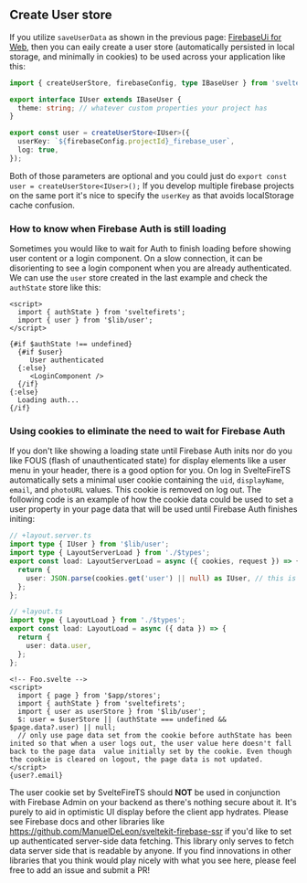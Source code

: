 
## Create User store

If you utilize `saveUserData` as shown in the previous page: [FirebaseUi for Web](/1-auth/0-FirebaseUI-for-web), then you can eaily create a user store (automatically persisted in local storage, and minimally in cookies) to be used across your application like this:

```ts
import { createUserStore, firebaseConfig, type IBaseUser } from 'sveltefirets';

export interface IUser extends IBaseUser {
  theme: string; // whatever custom properties your project has
}

export const user = createUserStore<IUser>({
  userKey: `${firebaseConfig.projectId}_firebase_user`,
  log: true,
});
```

Both of those parameters are optional and you could just do `export const user = createUserStore<IUser>();` If you develop multiple firebase projects on the same port it's nice to specify the `userKey` as that avoids localStorage cache confusion.

### How to know when Firebase Auth is still loading

Sometimes you would like to wait for Auth to finish loading before showing user content or a login component. On a slow connection, it can be disorienting to see a login component when you are already authenticated. We can use the `user` store created in the last example and check the `authState` store like this:

```svelte
<script>
  import { authState } from 'sveltefirets';
  import { user } from '$lib/user';
</script>

{#if $authState !== undefined}
  {#if $user}
     User authenticated
  {:else}
     <LoginComponent />
  {/if}
{:else}
  Loading auth...
{/if}
```

### Using cookies to eliminate the need to wait for Firebase Auth

If you don't like showing a loading state until Firebase Auth inits nor do you like FOUS (flash of unauthenticated state) for display elements like a user menu in your header, there is a good option for you. On log in SvelteFireTS automatically sets a minimal user cookie containing the `uid`, `displayName`, `email`, and `photoURL` values. This cookie is removed on log out. The following code is an example of how the cookie data could be used to set a user property in your page data that will be used until Firebase Auth finishes initing:

```ts
// +layout.server.ts
import type { IUser } from '$lib/user';
import type { LayoutServerLoad } from './$types';
export const load: LayoutServerLoad = async ({ cookies, request }) => {
  return {
    user: JSON.parse(cookies.get('user') || null) as IUser, // this is brief for demonstration; use a try-catch block to catch errors in actual usage
  };
};

// +layout.ts
import type { LayoutLoad } from './$types';
export const load: LayoutLoad = async ({ data }) => {
  return {
    user: data.user,
  };
};
```

```svelte
<!-- Foo.svelte -->
<script>
  import { page } from '$app/stores';
  import { authState } from 'sveltefirets';
  import { user as userStore } from '$lib/user';
  $: user = $userStore || (authState === undefined && $page.data?.user) || null; 
  // only use page data set from the cookie before authState has been inited so that when a user logs out, the user value here doesn't fall back to the page data  value initially set by the cookie. Even though the cookie is cleared on logout, the page data is not updated.
</script>
{user?.email}
```

The user cookie set by SvelteFireTS should **NOT** be used in conjunction with Firebase Admin on your backend as there's nothing secure about it. It's purely to aid in optimistic UI display before the client app hydrates. Please see Firebase docs and other libraries like https://github.com/ManuelDeLeon/sveltekit-firebase-ssr if you'd like to set up authenticated server-side data fetching. This library only serves to fetch data server side that is readable by anyone. If you find innovations in other libraries that you think would play nicely with what you see here, please feel free to add an issue and submit a PR!